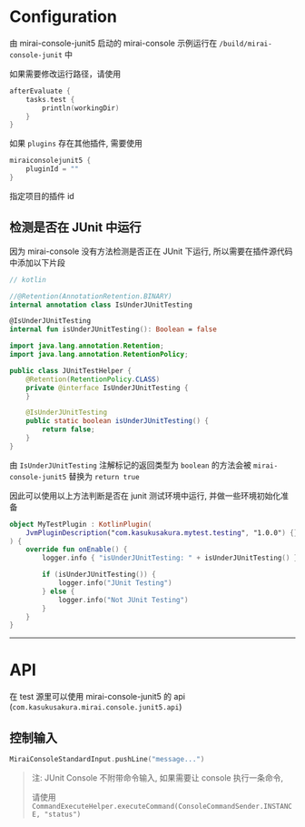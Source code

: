 # Configuration

由 mirai-console-junit5 启动的 mirai-console 示例运行在 `/build/mirai-console-junit` 中

 如果需要修改运行路径，请使用

```kotlin
afterEvaluate {
    tasks.test {
        println(workingDir)
    }
}
```

如果 `plugins` 存在其他插件, 需要使用

```groovy
miraiconsolejunit5 {
    pluginId = ""
}
```

指定项目的插件 id

## 检测是否在 JUnit 中运行

因为 mirai-console 没有方法检测是否正在 JUnit 下运行, 所以需要在插件源代码中添加以下片段

```kotlin
// kotlin

//@Retention(AnnotationRetention.BINARY)
internal annotation class IsUnderJUnitTesting

@IsUnderJUnitTesting
internal fun isUnderJUnitTesting(): Boolean = false
```

```java
import java.lang.annotation.Retention;
import java.lang.annotation.RetentionPolicy;

public class JUnitTestHelper {
    @Retention(RetentionPolicy.CLASS)
    private @interface IsUnderJUnitTesting {
    }

    @IsUnderJUnitTesting
    public static boolean isUnderJUnitTesting() {
        return false;
    }
}
```

由 `IsUnderJUnitTesting` 注解标记的返回类型为 `boolean` 的方法会被 `mirai-console-junit5` 替换为 `return true`

因此可以使用以上方法判断是否在 junit 测试环境中运行, 并做一些环境初始化准备

```kotlin
object MyTestPlugin : KotlinPlugin(
    JvmPluginDescription("com.kasukusakura.mytest.testing", "1.0.0") {}
) {
    override fun onEnable() {
        logger.info { "isUnderJUnitTesting: " + isUnderJUnitTesting() }

        if (isUnderJUnitTesting()) {
            logger.info("JUnit Testing")
        } else {
            logger.info("Not JUnit Testing")
        }
    }
}
```

-------------

# API

在 test 源里可以使用 mirai-console-junit5 的 api (`com.kasukusakura.mirai.console.junit5.api`)

## 控制输入

```kotlin
MiraiConsoleStandardInput.pushLine("message...")
```

> 注: JUnit Console 不附带命令输入, 如果需要让 console 执行一条命令,
>
> 请使用 `CommandExecuteHelper.executeCommand(ConsoleCommandSender.INSTANCE, "status")`

